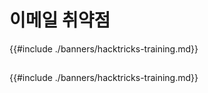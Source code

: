 # 이메일 취약점

{{#include ./banners/hacktricks-training.md}}

##

##

{{#include ./banners/hacktricks-training.md}}

